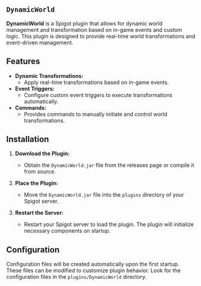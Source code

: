 

## `DynamicWorld` 

**DynamicWorld** is a Spigot plugin that allows for dynamic world management and transformation based on in-game events and custom logic. This plugin is designed to provide real-time world transformations and event-driven management.

## Features

- **Dynamic Transformations:**
  - Apply real-time transformations based on in-game events.
- **Event Triggers:**
  - Configure custom event triggers to execute transformations automatically.
- **Commands:**
  - Provides commands to manually initiate and control world transformations.

## Installation

1. **Download the Plugin:**
   - Obtain the `DynamicWorld.jar` file from the releases page or compile it from source.

2. **Place the Plugin:**
   - Move the `DynamicWorld.jar` file into the `plugins` directory of your Spigot server.

3. **Restart the Server:**
   - Restart your Spigot server to load the plugin. The plugin will initialize necessary components on startup.

## Configuration

Configuration files will be created automatically upon the first startup. These files can be modified to customize plugin behavior. Look for the configuration files in the `plugins/DynamicWorld` directory.


